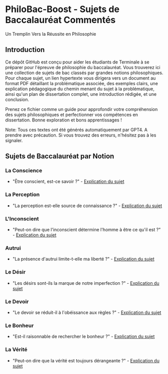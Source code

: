 # PhiloBac-Boost - Sujets de Baccalauréat Commentés
Un Tremplin Vers la Réussite en Philosophie

## Introduction

Ce dépôt GitHub est conçu pour aider les étudiants de Terminale à se préparer pour l'épreuve de philosophie du baccalauréat. Vous trouverez ici une collection de sujets de bac classés par grandes notions philosophiques. Pour chaque sujet, un lien hypertexte vous dirigera vers un document au format PDF détaillant la problématique associée, des exemples clairs, une explication pédagogique du chemin menant du sujet à la problématique, ainsi qu'un plan de dissertation complet, une introduction rédigée, et une conclusion.

Prenez ce fichier comme un guide pour approfondir votre compréhension des sujets philosophiques et perfectionner vos compétences en dissertation. Bonne exploration et bons apprentissages !

Note: Tous ces textes ont été générés automatiquement par GPT4. A prendre avec précaution. Si vous trouvez des erreurs, n'hésitez pas à les signaler.

## Sujets de Baccalauréat par Notion

### La Conscience

- "Être conscient, est-ce savoir ?" - [Explication du sujet](./Etre_conscient_est_ce_savoir.pdf)

### La Perception

- "La perception est-elle source de connaissance ?" - [Explication du sujet](./La_perception_est_elle_source_de_connaissance.pdf)

### L'Inconscient

- "Peut-on dire que l'inconscient détermine l'homme à être ce qu'il est ?" - [Explication du sujet](./Linconscient_determine_t_il_lhomme.pdf)

### Autrui

- "La présence d'autrui limite-t-elle ma liberté ?" - [Explication du sujet](./La_presence_dautrui_limite_t_elle_ma_liberte.pdf)

### Le Désir

- "Les désirs sont-ils la marque de notre imperfection ?" - [Explication du sujet](./Les_desirs_sont_ils_marque_de_notre_imperfection.pdf)

### Le Devoir

- "Le devoir se réduit-il à l'obéissance aux règles ?" - [Explication du sujet](./Le_devoir_se_reduit_il_a_obeissance_aux_regles.pdf)

### Le Bonheur

- "Est-il raisonnable de rechercher le bonheur ?" - [Explication du sujet](./Est_il_raisonnable_de_rechercher_le_bonheur.pdf)

### La Vérité

- "Peut-on dire que la vérité est toujours dérangeante ?" - [Explication du sujet](./Peut_on_dire_que_la_verite_est_toujours_derangeante.pdf)
